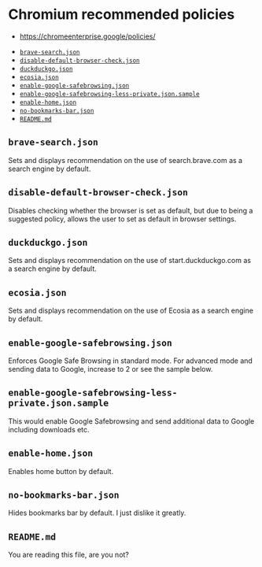 <!-- @format -->

# Chromium recommended policies

- https://chromeenterprise.google/policies/

<!-- editorconfig-checker-disable -->
<!-- prettier-ignore-start -->

<!-- START doctoc generated TOC please keep comment here to allow auto update -->
<!-- DON'T EDIT THIS SECTION, INSTEAD RE-RUN doctoc TO UPDATE -->

- [`brave-search.json`](#brave-searchjson)
- [`disable-default-browser-check.json`](#disable-default-browser-checkjson)
- [`duckduckgo.json`](#duckduckgojson)
- [`ecosia.json`](#ecosiajson)
- [`enable-google-safebrowsing.json`](#enable-google-safebrowsingjson)
- [`enable-google-safebrowsing-less-private.json.sample`](#enable-google-safebrowsing-less-privatejsonsample)
- [`enable-home.json`](#enable-homejson)
- [`no-bookmarks-bar.json`](#no-bookmarks-barjson)
- [`README.md`](#readmemd)

<!-- END doctoc generated TOC please keep comment here to allow auto update -->

<!-- prettier-ignore-end -->
<!-- editorconfig-checker-enable -->

## `brave-search.json`

Sets and displays recommendation on the use of search.brave.com as a search
engine by default.

## `disable-default-browser-check.json`

Disables checking whether the browser is set as default, but due to being a
suggested policy, allows the user to set as default in browser settings.

## `duckduckgo.json`

Sets and displays recommendation on the use of start.duckduckgo.com as a
search engine by default.

## `ecosia.json`

Sets and displays recommendation on the use of Ecosia as a search engine by
default.

## `enable-google-safebrowsing.json`

Enforces Google Safe Browsing in standard mode. For advanced mode and sending
data to Google, increase to 2 or see the sample below.

## `enable-google-safebrowsing-less-private.json.sample`

This would enable Google Safebrowsing and send additional data to Google
including downloads etc.

## `enable-home.json`

Enables home button by default.

## `no-bookmarks-bar.json`

Hides bookmarks bar by default. I just dislike it greatly.

## `README.md`

You are reading this file, are you not?

